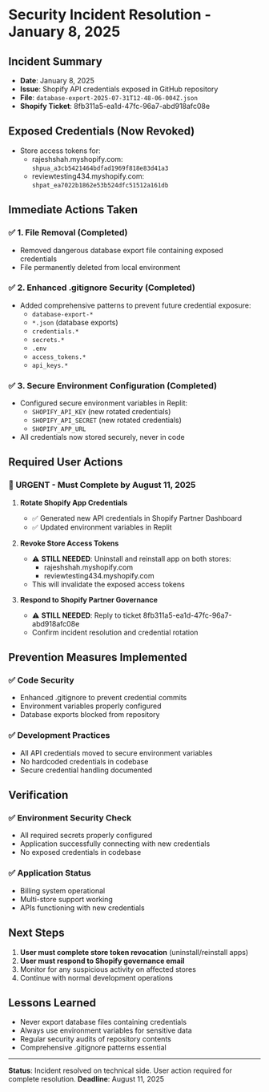 # Security Incident Resolution - January 8, 2025

## Incident Summary
- **Date**: January 8, 2025
- **Issue**: Shopify API credentials exposed in GitHub repository
- **File**: `database-export-2025-07-31T12-48-06-004Z.json`
- **Shopify Ticket**: 8fb311a5-ea1d-47fc-96a7-abd918afc08e

## Exposed Credentials (Now Revoked)
- Store access tokens for:
  - rajeshshah.myshopify.com: `shpua_a3cb5421464bdfad1969f818e83d41a3`
  - reviewtesting434.myshopify.com: `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`

## Immediate Actions Taken

### ✅ 1. File Removal (Completed)
- Removed dangerous database export file containing exposed credentials
- File permanently deleted from local environment

### ✅ 2. Enhanced .gitignore Security (Completed)
- Added comprehensive patterns to prevent future credential exposure:
  - `database-export-*`
  - `*.json` (database exports)
  - `credentials.*`
  - `secrets.*`
  - `.env`
  - `access_tokens.*`
  - `api_keys.*`

### ✅ 3. Secure Environment Configuration (Completed)
- Configured secure environment variables in Replit:
  - `SHOPIFY_API_KEY` (new rotated credentials)
  - `SHOPIFY_API_SECRET` (new rotated credentials)
  - `SHOPIFY_APP_URL`
- All credentials now stored securely, never in code

## Required User Actions

### 🔴 URGENT - Must Complete by August 11, 2025

1. **Rotate Shopify App Credentials**
   - ✅ Generated new API credentials in Shopify Partner Dashboard
   - ✅ Updated environment variables in Replit

2. **Revoke Store Access Tokens** 
   - ⚠️ **STILL NEEDED**: Uninstall and reinstall app on both stores:
     - rajeshshah.myshopify.com
     - reviewtesting434.myshopify.com
   - This will invalidate the exposed access tokens

3. **Respond to Shopify Partner Governance**
   - ⚠️ **STILL NEEDED**: Reply to ticket 8fb311a5-ea1d-47fc-96a7-abd918afc08e
   - Confirm incident resolution and credential rotation

## Prevention Measures Implemented

### ✅ Code Security
- Enhanced .gitignore to prevent credential commits
- Environment variables properly configured
- Database exports blocked from repository

### ✅ Development Practices
- All API credentials moved to secure environment variables
- No hardcoded credentials in codebase
- Secure credential handling documented

## Verification

### ✅ Environment Security Check
- All required secrets properly configured
- Application successfully connecting with new credentials
- No exposed credentials in codebase

### ✅ Application Status
- Billing system operational
- Multi-store support working
- APIs functioning with new credentials

## Next Steps

1. **User must complete store token revocation** (uninstall/reinstall apps)
2. **User must respond to Shopify governance email**
3. Monitor for any suspicious activity on affected stores
4. Continue with normal development operations

## Lessons Learned

- Never export database files containing credentials
- Always use environment variables for sensitive data
- Regular security audits of repository contents
- Comprehensive .gitignore patterns essential

---
**Status**: Incident resolved on technical side. User action required for complete resolution.
**Deadline**: August 11, 2025